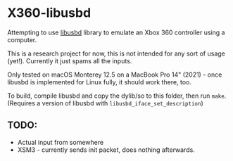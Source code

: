 # X360-libusbd

Attempting to use [libusbd](https://github.com/shinyquagsire23/libusbd) library to emulate an Xbox 360 controller using a computer.

This is a research project for now, this is not intended for any sort of usage (yet!). Currently it just spams all the inputs.

Only tested on macOS Monterey 12.5 on a MacBook Pro 14" (2021) - once libusbd is implemented for Linux fully, it should work there, too.

To build, compile libusbd and copy the dylib/so to this folder, then run `make`. (Requires a version of libusbd with `libusbd_iface_set_description`)

## TODO:

- Actual input from somewhere
- XSM3 - currently sends init packet, does nothing afterwards.